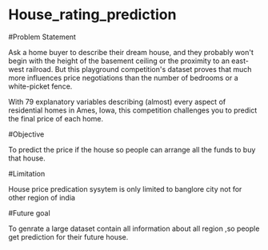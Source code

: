 # House_rating_prediction

#Problem Statement

Ask a home buyer to describe their dream house, and they probably won't begin with the height of the basement ceiling or the proximity to an east-west railroad. But this playground competition's dataset proves that much more influences price negotiations than the number of bedrooms or a white-picket fence.

With 79 explanatory variables describing (almost) every aspect of residential homes in Ames, Iowa, this competition challenges you to predict the final price of each home.

#Objective

To predict the price if the house so people can arrange all the funds to buy that house.

#Limitation

House price predication sysytem is only limited to banglore city not for other region of india

#Future goal

To genrate a large dataset contain all information about all region ,so people get prediction for their future house.
